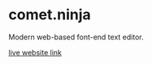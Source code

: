 # comet.ninja

Modern web-based font-end text editor.
<a href="https://piethoncoder.github.io/comet.ninja/index.html" target="_blank"><p>live website link</p></a>
